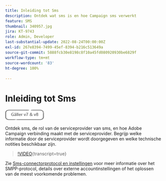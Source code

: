 ```yaml
---
title: Inleiding tot Sms
description: Ontdek wat sms is en hoe Campaign sms verwerkt
feature: SMS
thumbnail: 340957.jpg
jira: KT-9743
role: Admin, Developer
last-substantial-update: 2022-08-24T00:00:00Z
exl-id: 267e8394-7499-45ef-8394-b216c513649a
source-git-commit: 5888fcb30e8198c8f10a45fd080920930be6829f
workflow-type: tm+mt
source-wordcount: '83'
ht-degree: 100%

---
```


# Inleiding tot Sms

![Geldt voor V7 en V8](../assets/V7-V8-stamp.png)

Ontdek sms, de rol van de serviceprovider van sms, en hoe Adobe Campaign verbinding maakt met de serviceprovider. Begrijp welke informatie door de serviceprovider wordt doorgegeven en welke technische notities beschikbaar zijn.

>[!VIDEO](https://video.tv.adobe.com/v/340957?quality=12&learn=on){transcript=true}

Zie [Sms-connectorprotocol en instellingen](https://experienceleague.adobe.com/docs/campaign-classic/using/sending-messages/sending-messages-on-mobiles/sms-protocol.html?lang=nl#sending-messages) voor meer informatie over het SMPP-protocol, details over externe accountinstellingen of het oplossen van de meest voorkomende problemen.
